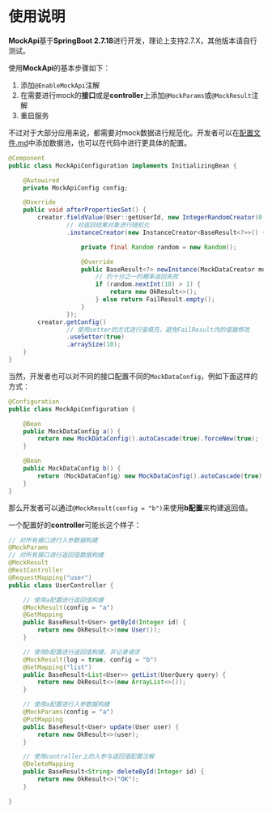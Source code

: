 # 使用说明

**MockApi**基于**SpringBoot 2.7.18**进行开发，理论上支持2.7.X，其他版本请自行测试。

使用**MockApi**的基本步骤如下：

1. 添加`@EnableMockApi`注解
2. 在需要进行mock的**接口**或是**controller**上添加`@MockParams`或`@MockResult`注解
3. 重启服务

不过对于大部分应用来说，都需要对mock数据进行规范化。开发者可以在[配置文件.md](/docs/配置文件.md)中添加数据池，也可以在代码中进行更具体的配置。

```java
@Component
public class MockApiConfiguration implements InitializingBean {

    @Autowired
    private MockApiConfig config;

    @Override
    public void afterPropertiesSet() {
        creator.fieldValue(User::getUserId, new IntegerRandomCreator(0, 1000))
                // 对返回结果对象进行随机化
                .instanceCreator(new InstanceCreator<BaseResult<?>>() {

                    private final Random random = new Random();

                    @Override
                    public BaseResult<?> newInstance(MockDataCreator mockDataCreator) {
                        // 约十分之一的概率返回失败
                        if (random.nextInt(10) > 1) {
                            return new OkResult<>();
                        } else return FailResult.empty();
                    }
                });
        creator.getConfig()
                // 使用setter的方式进行值填充，避免FailResult内的值被修改
                .useSetter(true)
                .arraySize(10);
    }
}
```

当然，开发者也可以对不同的接口配置不同的`MockDataConfig`，例如下面这样的方式：

```java
@Configuration
public class MockApiConfiguration {

    @Bean
    public MockDataConfig a() {
        return new MockDataConfig().autoCascade(true).forceNew(true);
    }

    @Bean
    public MockDataConfig b() {
        return (MockDataConfig) new MockDataConfig().autoCascade(true).forceNew(true).fieldValue(String.class, "123");
    }
}
```

那么开发者可以通过`@MockResult(config = "b")`来使用**b配置**来构建返回值。

一个配置好的**controller**可能长这个样子：

```java
// 对所有接口进行入参数据构建
@MockParams
// 对所有接口进行返回值数据构建
@MockResult
@RestController
@RequestMapping("user")
public class UserController {

    // 使用a配置进行返回值构建
    @MockResult(config = "a")
    @GetMapping
    public BaseResult<User> getById(Integer id) {
        return new OkResult<>(new User());
    }

    // 使用b配置进行返回值构建，并记录请求
    @MockResult(log = true, config = "b")
    @GetMapping("list")
    public BaseResult<List<User>> getList(UserQuery query) {
        return new OkResult<>(new ArrayList<>());
    }

    // 使用a配置进行入参数据构建
    @MockParams(config = "a")
    @PutMapping
    public BaseResult<User> update(User user) {
        return new OkResult<>(user);
    }

    // 使用controller上的入参与返回值配置注解
    @DeleteMapping
    public BaseResult<String> deleteById(Integer id) {
        return new OkResult<>("OK");
    }

}
```
